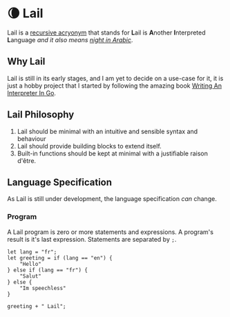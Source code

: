 # 🌘 Lail

Lail is a [recursive acryonym](https://en.wikipedia.org/wiki/Recursive_acronym) that stands for **L**ail is **A**nother **I**nterpreted **L**anguage _and it also means [night in Arabic](https://en.wiktionary.org/wiki/%D9%84%D9%8A%D9%84#Noun)_.

## Why Lail

Lail is still in its early stages, and I am yet to decide on a use-case for it, it is just a hobby project that I started by following the amazing book [Writing An Interpreter In Go](https://interpreterbook.com/).

## Lail Philosophy

1. Lail should be minimal with an intuitive and sensible syntax and behaviour
1. Lail should provide building blocks to extend itself.
1. Built-in functions should be kept at minimal with a justifiable raison d'être.

## Language Specification

As Lail is still under development, the language specification _can_ change.

### Program

A Lail program is zero or more statements and expressions. A program's result is it's last expression. Statements are separated by `;`.

```
let lang = "fr";
let greeting = if (lang == "en") {
    "Hello"
} else if (lang == "fr") {
    "Salut"
} else {
    "Im speechless"
}

greeting + " Lail";
```
